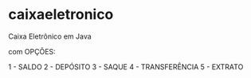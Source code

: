 # caixaeletronico
Caixa Eletrônico em Java

com OPÇÕES:

1 - SALDO
2 - DEPÓSITO
3 - SAQUE
4 - TRANSFERÊNCIA
5 - EXTRATO
